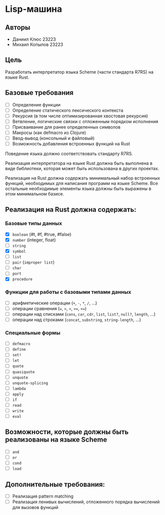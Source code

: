 # Lisp-машина

## Авторы

- Даниил Клюс 23223
- Михаил Копылов 23223

## Цель

Разработать интерпретатор языка Scheme (части стандарта R7RS) на языке Rust.

## Базовые требования

- [ ] Определение функции
- [ ] Определение статического лексического контекста
- [ ] Рекурсия (в том числе оптимизированная хвостовая рекурсия)
- [ ] Ветвление, логические связки с отложенным порядком исполнения
- [ ] Присваивание для ранее определенных символов
- [ ] Макросы (как defmacro из Clojure)
- [ ] Ввод-вывод (консольный и файловый)
- [ ] Возможность добавления встроенных функций на Rust

Поведение языка должно соответствовать стандарту R7RS.

Реализация интерпретатора на языке Rust должна быть выполнена в виде библиотеки, которая может быть использована в других проектах.

Реализация на Rust должна содержать минимальный набор встроенных функций, необходимых для написания программ на языке Scheme. Все остальные необходимые элементы языка должны быть выражены в этом минимальном базисе.

## Реализация на Rust должна содержать:

### Базовые типы данных

- [x] `boolean` (#t, #f, #true, #false)
- [x] `number` (integer, float)
- [ ] `string`
- [x] `symbol`
- [ ] `list`
- [ ] `pair` (`improper list`)
- [ ] `char`
- [ ] `port`
- [x] `procedure`

### Функции для работы с базовыми типами данных

- [ ] арифметические операции (`+`, `-`, `*`, `/`, ...)
- [ ] операции сравнения (`=`, `>`, `<`, `>=`, `<=`)
- [ ] операции над списками (`cons`, `car`, `cdr`, `list`, `list?`, `null?`, `length`, ...)
- [ ] операции над строками (`concat`, `substring`, `string-length`, ...)

### Специальные формы

- [ ] `defmacro`
- [ ] `define`
- [ ] `set!`
- [ ] `let`
- [ ] `quote`
- [ ] `quasiquote`
- [ ] `unquote`
- [ ] `unquote-splicing`
- [ ] `lambda`
- [ ] `apply`
- [ ] `if`
- [ ] `read`
- [ ] `write`
- [ ] `eval`

## Возможности, которые должны быть реализованы на языке Scheme

- [ ] `and`
- [ ] `or`
- [ ] `cond`
- [ ] `load`

## Дополнительные требования:

- [ ] Реализация pattern matching
- [ ] Реализация ленивых вычислений, отложенного порядка вычислений для вызовов функций
